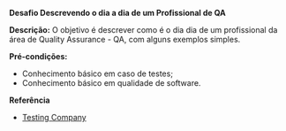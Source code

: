 **Desafio Descrevendo o dia a dia de um Profissional de QA**

**Descrição:**
O objetivo é descrever como é o dia dia de um profissional da área de Quality Assurance - QA, com alguns exemplos simples.

**Pré-condições:**
- Conhecimento básico em caso de testes;
- Conhecimento básico em qualidade de software.


**Referência**
- [Testing Company](https://testingcompany.com.br/blog/casos-de-teste-entenda-a-importancia-e-porque-sao-fundamentais-para-a-area-de-qa) 
  
